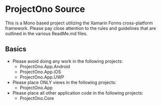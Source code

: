 # ProjectOno Source

This is a Mono based project utilizing the Xamarin Forms cross-platform framework.
Please pay close attention to the rules and guidelines that are outlined in the various ReadMe.md files.

## Basics

* Please avoid doing any work in the following projects:
  * ProjectOno.App.Android
  * ProjectOno.App.iOS
  * ProjectOno.App.UWP
* Please place ONLY views in the following projects:
  * ProjectOno.App
* Please place all other application code in the following projects:
  * ProjectOno.Core


 